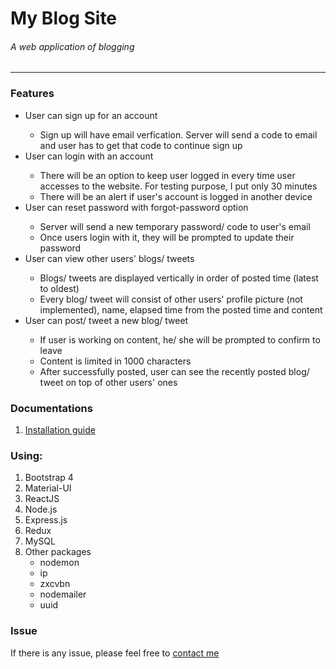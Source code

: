 # My Blog Site
<h6>A web application of blogging</h6>
<hr/>

<h3> Features </h3>
  <ul>
    <li> User can sign up for an account </li>
      <ul>
        <li>Sign up will have email verfication. Server will send a code to email and user has to get that code to continue sign up</li>
      </ul>
  <li> User can login with an account </li>
    <ul>
        <li> There will be an option to keep user logged in every time user accesses to the website. For testing purpose, I put only 30 minutes </li>
        <li> There will be an alert if user's account is logged in another device </li>
    </ul>
  <li> User can reset password with forgot-password option </li>
    <ul>
      <li> Server will send a new temporary password/ code to user's email </li>
      <li> Once users login with it, they will be prompted to update their password </li>
    </ul>
  <li> User can view other users' blogs/ tweets </li>
    <ul>
      <li> Blogs/ tweets are displayed vertically in order of posted time (latest to oldest) </li>
    <li> Every blog/ tweet will consist of other users' profile picture (not implemented), name, elapsed time from the posted time and content </li>
    </ul>
  <li> User can post/ tweet a new blog/ tweet </li>
    <ul>
      <li> If user is working on content, he/ she will be prompted to confirm to leave </li>
      <li> Content is limited in 1000 characters </li>
      <li> After successfully posted, user can see the recently posted blog/ tweet on top of other users' ones </li>
    </ul>
  </ul>

<h3>Documentations</h3>
  <ol>
    <li> <a href="https://docs.google.com/document/d/1YNi9C5Pp1VYKzVq4rx9rBvnKx9T9Ejw9AvqHkJcPN-w/edit?usp=sharing">Installation guide</a> </li>
  </ol>
  
<h3>Using:</h3>
<ol>
  <li> Bootstrap 4 </li>
  <li> Material-UI </li>
  <li> ReactJS </li>
  <li> Node.js </li>
  <li> Express.js </li>
  <li> Redux </li>
  <li> MySQL </li>
  <li> Other packages
    <ul>
      <li> nodemon </li>
      <li> ip </li>
      <li> zxcvbn </li>
      <li> nodemailer </li>
      <li> uuid </li>
    </ul>
  </li>
</ol>
  
<h3>Issue</h3>
If there is any issue, please feel free to <a href="mailto:javawtee@gmail.com">contact me</a>
